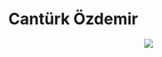 # Cantürk Özdemir
<p align="center">
  <img src="https://raw.githubusercontent.com/kagitmiadam/canturkozdemir.github.io/master/assets/img/skyrim.gif">
</p>